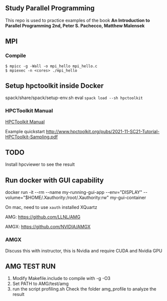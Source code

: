 ## Study Parallel Programming

This repo is used to practice examples of the book **An Introduction to Parallel Programming 2nd, Peter S. Pachecco, Matthew Malensek**

## MPI 
### Compile
```
$ mpicc -g -Wall -o mpi_hello mpi_hello.c
$ mpiexec -n <cores> ./mpi_hello
```

## Setup hpctoolkit inside Docker
spack/share/spack/setup-env.sh
eval `spack load --sh hpctoolkit`

### HPCToolkit Manual
[HPCToolkit Manual](http://hpctoolkit.org/manual/HPCToolkit-users-manual.pdf)

Example quickstart
http://www.hpctoolkit.org/pubs/2021-11-SC21-Tutorial-HPCToolkit-Sampling.pdf

## TODO
Install hpcviewer to see the result

## Run docker with GUI capability
docker run -it --rm --name my-running-gui-app --env="DISPLAY" --volume="$HOME/.Xauthority:/root/.Xauthority:rw" my-gui-container

On mac, need to use ```xauth``` installed XQuartz

AMG: https://github.com/LLNL/AMG

AMGX: https://github.com/NVIDIA/AMGX
### AMGX
Discuss this with instructor, this is Nvidia and require CUDA and Nvidia GPU

## AMG TEST RUN
1. Modify Makefile.include to compile with
-g -O3
2. Set PATH to AMG/test/amg 
3. run the script profiling.sh
Check the folder amg_profile to analyze the result


